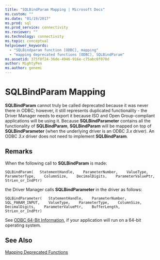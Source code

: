 ```yaml
---
title: "SQLBindParam Mapping | Microsoft Docs"
ms.custom: ""
ms.date: "01/19/2017"
ms.prod: sql
ms.prod_service: connectivity
ms.reviewer: ""
ms.technology: connectivity
ms.topic: conceptual
helpviewer_keywords: 
  - "SQLBindparam function [ODBC], mapping"
  - "mapping deprecated functions [ODBC], SQLBindParam"
ms.assetid: 375f8f24-36de-4946-916e-c75abc6f070d
author: MightyPen
ms.author: genemi
---
```

# SQLBindParam Mapping
**SQLBindParam** cannot truly be called deprecated because it was never there in ODBC; however, it still represents duplicated functionality - the Driver Manager needs to export it because ISO and Open Group-compliant applications will be using it. Because **SQLBindParameter** contains all the functionality of **SQLBindParam**, **SQLBindParam** will be mapped on top of **SQLBindParameter** (when the underlying driver is an ODBC *3.x* driver). An ODBC *3.x* driver does not need to implement **SQLBindParam**.  
  
## Remarks  
 When the following call to **SQLBindParam** is made:  
  
```  
SQLBindParam(   StatementHandle,    ParameterNumber,    ValueType,    ParameterType,    ColumnSize,    DecimalDigits,    ParameterValuePtr,    StrLen_or_IndPtr)  
```  
  
 the Driver Manager calls **SQLBindParameter** in the driver as follows:  
  
```  
SQLBindParameter(   StatementHandle,    ParameterNumber,    SQL_PARAM_INPUT,    ValueType,    ParameterType,    ColumnSize,    DecimalDigits,    ParameterValuePtr,    BufferLength,    StrLen_or_IndPtr)  
```  
  
 See [ODBC 64-Bit Information](../../../odbc/reference/odbc-64-bit-information.md), if your application will run on a 64-bit operating system.  
  
## See Also  
 [Mapping Deprecated Functions](../../../odbc/reference/appendixes/mapping-deprecated-functions.md)
